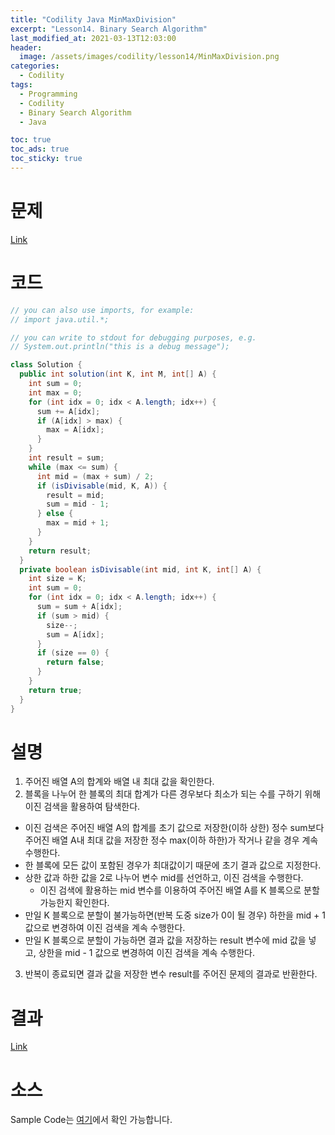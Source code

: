 ```yaml
---
title: "Codility Java MinMaxDivision"
excerpt: "Lesson14. Binary Search Algorithm"
last_modified_at: 2021-03-13T12:03:00
header:
  image: /assets/images/codility/lesson14/MinMaxDivision.png
categories:
  - Codility
tags:
  - Programming
  - Codility
  - Binary Search Algorithm
  - Java

toc: true
toc_ads: true
toc_sticky: true
---
```

# 문제
[Link](https://app.codility.com/programmers/lessons/14-binary_search_algorithm/min_max_division/)

# 코드
```java
// you can also use imports, for example:
// import java.util.*;

// you can write to stdout for debugging purposes, e.g.
// System.out.println("this is a debug message");

class Solution {
  public int solution(int K, int M, int[] A) {
    int sum = 0;
    int max = 0;
    for (int idx = 0; idx < A.length; idx++) {
      sum += A[idx];
      if (A[idx] > max) {
        max = A[idx];
      }
    }
    int result = sum;
    while (max <= sum) {
      int mid = (max + sum) / 2;
      if (isDivisable(mid, K, A)) {
        result = mid;
        sum = mid - 1;
      } else {
        max = mid + 1;
      }
    }
    return result;
  }
  private boolean isDivisable(int mid, int K, int[] A) {
    int size = K;
    int sum = 0;
    for (int idx = 0; idx < A.length; idx++) {
      sum = sum + A[idx];
      if (sum > mid) {
        size--;
        sum = A[idx];
      }
      if (size == 0) {
        return false;
      }
    }
    return true;
  }
}

```

# 설명
1. 주어진 배열 A의 합계와 배열 내 최대 값을 확인한다.
2. 블록을 나누어 한 블록의 최대 합계가 다른 경우보다 최소가 되는 수를 구하기 위해 이진 검색을 활용하여 탐색한다.
  - 이진 검색은 주어진 배열 A의 합계를 초기 값으로 저장한(이하 상한) 정수 sum보다 주어진 배열 A내 최대 값을 저장한 정수 max(이하 하한)가 작거나 같을 경우 계속 수행한다.
  - 한 블록에 모든 값이 포함된 경우가 최대값이기 때문에 초기 결과 값으로 지정한다.
  - 상한 값과 하한 값을 2로 나누어 변수 mid를 선언하고, 이진 검색을 수행한다.
    - 이진 검색에 활용하는 mid 변수를 이용하여 주어진 배열 A를 K 블록으로 분할 가능한지 확인한다.
  - 만일 K 블록으로 분할이 불가능하면(반복 도중 size가 0이 될 경우) 하한을 mid + 1 값으로 변경하여 이진 검색을 계속 수행한다.
  - 만일 K 블록으로 분할이 가능하면 결과 값을 저장하는 result 변수에 mid 값을 넣고, 상한을 mid - 1 값으로 변경하여 이진 검색을 계속 수행한다.
3. 반복이 종료되면 결과 값을 저장한 변수 result를 주어진 문제의 결과로 반환한다.

# 결과
[Link](https://app.codility.com/demo/results/trainingTRFHH9-GJE/)

# 소스
Sample Code는 [여기](https://github.com/GracefulSoul/codility/blob/master/src/main/java/gracefulsoul/lesson14/MinMaxDivision.java)에서 확인 가능합니다.
